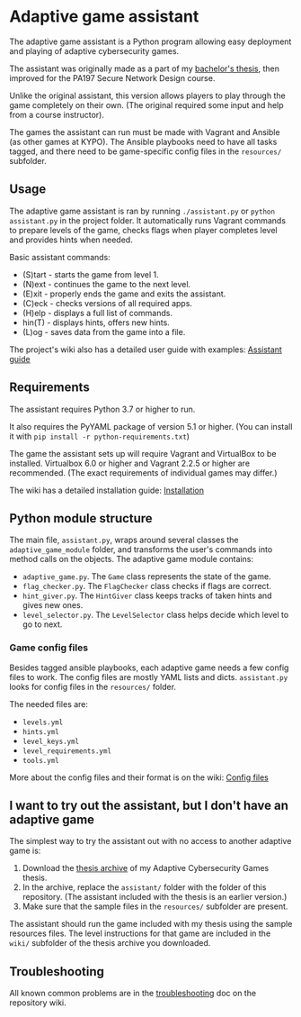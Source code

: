 # Adaptive game assistant
The adaptive game assistant is a Python program allowing easy deployment and playing of adaptive cybersecurity games.

The assistant was originally made as a part of my [bachelor's thesis](https://is.muni.cz/th/mnrr8/), then improved
for the PA197 Secure Network Design course.

Unlike the original assistant, this version allows players to play through the game completely on their own.
(The original required some input and help from a course instructor).

The games the assistant can run must be made with Vagrant and Ansible (as other games at KYPO).
The Ansible playbooks need to have all tasks tagged, and
there need to be game-specific config files in the `resources/` subfolder.

## Usage
The adaptive game assistant is ran by running `./assistant.py` or `python assistant.py` in the project folder.
It automatically runs Vagrant commands to prepare levels of the game,
checks flags when player completes level and provides hints when needed.

Basic assistant commands:
- (S)tart - starts the game from level 1.
- (N)ext  - continues the game to the next level.
- (E)xit  - properly ends the game and exits the assistant.
- (C)eck  - checks versions of all required apps.
- (H)elp  - displays a full list of commands.
- hin(T)  - displays hints, offers new hints.
- (L)og   - saves data from the game into a file.

The project's wiki also has a detailed user guide with examples: [Assistant guide](https://github.com/SleepyLili/adaptive-game-assistant/wiki/Assistant-guide)
## Requirements
The assistant requires Python 3.7 or higher to run.

It also requires the PyYAML package of version 5.1 or higher.
(You can install it with `pip install -r python-requirements.txt`)

The game the assistant sets up will require Vagrant and VirtualBox to be installed.
Virtualbox 6.0 or higher and Vagrant 2.2.5 or higher are recommended. 
(The exact requirements of individual games may differ.)

The wiki has a detailed installation guide: [Installation](https://github.com/SleepyLili/adaptive-game-assistant/wiki/Installation)
## Python module structure
The main file, `assistant.py`, wraps around several classes the `adaptive_game_module` folder,
and transforms the user's commands into method calls on the objects.
The adaptive game module contains:
- `adaptive_game.py`. The `Game` class represents the state of the game.
- `flag_checker.py`. The `FlagChecker` class checks if flags are correct.
- `hint_giver.py`. The `HintGiver` class keeps tracks of taken hints and gives new ones.
- `level_selector.py`. The `LevelSelector` class helps decide which level to go to next.

### Game config files
Besides tagged ansible playbooks, each adaptive game needs a few config files to work.
The config files are mostly YAML lists and dicts.
`assistant.py` looks for config files in the `resources/` folder.

The needed files are:
- `levels.yml`
- `hints.yml`
- `level_keys.yml`
- `level_requirements.yml`
- `tools.yml`

More about the config files and their format is on the wiki: [Config files](https://github.com/SleepyLili/adaptive-game-assistant/wiki/Config-files)
## I want to try out the assistant, but I don't have an adaptive game
The simplest way to try the assistant out with no access to another adaptive game is:

1. Download the [thesis archive]() of my Adaptive Cybersecurity Games thesis.
2. In the archive, replace the `assistant/` folder with the folder of this repository.
(The assistant included with the thesis is an earlier version.)
3. Make sure that the sample files in the `resources/` subfolder are present.

The assistant should run the game included with my thesis using the sample resources files.
The level instructions for that game are included in the `wiki/` subfolder of the thesis archive you downloaded.

## Troubleshooting
All known common problems are in the [troubleshooting](https://github.com/SleepyLili/adaptive-game-assistant/wiki/Troubleshooting) doc on the repository wiki.
